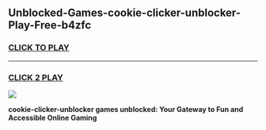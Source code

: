 
## Unblocked-Games-cookie-clicker-unblocker-Play-Free-b4zfc
<h3>
<a href="https://premium76.site?title=cookie-clicker-unblocker&ref=21A">CLICK TO PLAY</a></h3>
<hr>

<h3>
<a href="https://premium76.site?title=cookie-clicker-unblocker&ref=21A">CLICK 2 PLAY</a>
  
</h3>

<a href="https://premium76.site?title=cookie-clicker-unblocker&ref=21A"><img src="https://clearcache.store/games.png"></a>


**cookie-clicker-unblocker games unblocked: Your Gateway to Fun and Accessible Online Gaming**
